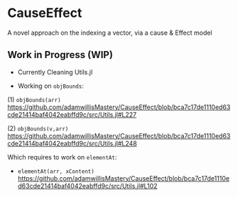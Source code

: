 # CauseEffect

A novel approach on the indexing a vector, via a cause &amp; Effect model

## Work in Progress (WIP)

- Currently Cleaning Utils.jl

- Working on  `objBounds`:

(1) `objBounds(arr)`
<https://github.com/adamwillisMastery/CauseEffect/blob/bca7c17de1110ed63cde21414baf4042eabffd9c/src/Utils.jl#L227>

(2) `objBounds(v,arr)`
<https://github.com/adamwillisMastery/CauseEffect/blob/bca7c17de1110ed63cde21414baf4042eabffd9c/src/Utils.jl#L248>

 Which requires to work on `elementAt`:

- `elementAt(arr, xContent)`
<https://github.com/adamwillisMastery/CauseEffect/blob/bca7c17de1110ed63cde21414baf4042eabffd9c/src/Utils.jl#L102>
